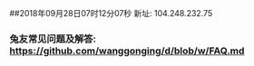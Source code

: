 ##2018年09月28日07时12分07秒 新址: 104.248.232.75
### 兔友常见问题及解答: https://github.com/wanggonging/d/blob/w/FAQ.md
